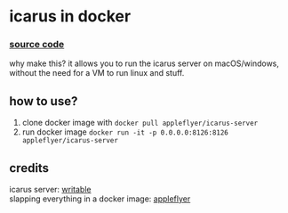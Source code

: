 # icarus in docker

### [source code](https://github.com/applefritter-inc/docker-icarus/)

why make this?
it allows you to run the icarus server on macOS/windows, without the need for a VM to run linux and stuff.

## how to use?
1. clone docker image with `docker pull appleflyer/icarus-server`
2. run docker image `docker run -it -p 0.0.0.0:8126:8126 appleflyer/icarus-server`

## credits
icarus server: [writable](https://github.com/MunyDev) \
slapping everything in a docker image: [appleflyer](https://github.com/appleflyerv3)
